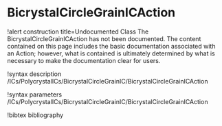<!-- MOOSE Documentation Stub: Remove this when content is added. -->

# BicrystalCircleGrainICAction

!alert construction title=Undocumented Class
The BicrystalCircleGrainICAction has not been documented. The content contained on this page
includes the basic documentation associated with an Action; however, what is contained is
ultimately determined by what is necessary to make the documentation clear for users.

!syntax description /ICs/PolycrystalICs/BicrystalCircleGrainIC/BicrystalCircleGrainICAction

!syntax parameters /ICs/PolycrystalICs/BicrystalCircleGrainIC/BicrystalCircleGrainICAction

!bibtex bibliography
